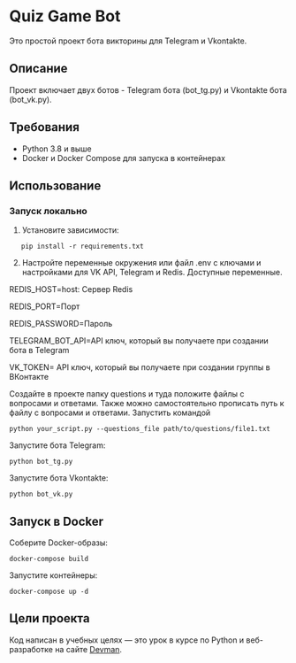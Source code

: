 # Quiz Game Bot

Это простой проект бота викторины для Telegram и Vkontakte.

## Описание

Проект включает двух ботов - Telegram бота (bot_tg.py) и Vkontakte бота (bot_vk.py).

## Требования

- Python 3.8 и выше
- Docker и Docker Compose для запуска в контейнерах

## Использование

### Запуск локально

1. Установите зависимости:

```
   pip install -r requirements.txt
 ```
2. Настройте переменные окружения или файл .env с ключами и настройками для VK API, Telegram и Redis. Доступные переменные.

REDIS_HOST=host: Сервер Redis

REDIS_PORT=Порт

REDIS_PASSWORD=Пароль

TELEGRAM_BOT_API=API ключ, который вы получаете при создании бота в Telegram

VK_TOKEN= API ключ, который вы получаете при создании группы в ВКонтакте

Создайте в проекте папку questions и туда положите файлы с вопросами и ответами.
Также можно самостоятельно прописать путь к файлу с вопросами и ответами. Запустить командой
```
python your_script.py --questions_file path/to/questions/file1.txt

```

Запустите бота Telegram:

```
python bot_tg.py
```
Запустите бота Vkontakte:

```
python bot_vk.py
```

## Запуск в Docker

Соберите Docker-образы:

```
docker-compose build

```

Запустите контейнеры:

```
docker-compose up -d
```
## Цели проекта

Код написан в учебных целях — это урок в курсе по Python и веб-разработке на сайте [Devman](https://dvmn.org).
